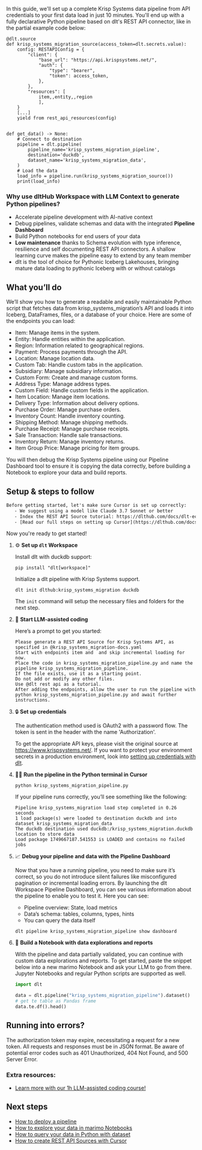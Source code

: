 In this guide, we'll set up a complete Krisp Systems data pipeline from API credentials to your first data load in just 10 minutes. You'll end up with a fully declarative Python pipeline based on dlt's REST API connector, like in the partial example code below:

```python-outcome
@dlt.source
def krisp_systems_migration_source(access_token=dlt.secrets.value):
    config: RESTAPIConfig = {
        "client": {
            "base_url": "https://api.krispsystems.net/",
            "auth": {
                "type": "bearer",
                "token": access_token,
            },
        },
        "resources": [
            item,,entity,,region
            ],
    }
    [...]
    yield from rest_api_resources(config)


def get_data() -> None:
    # Connect to destination
    pipeline = dlt.pipeline(
        pipeline_name='krisp_systems_migration_pipeline',
        destination='duckdb',
        dataset_name='krisp_systems_migration_data', 
    )
    # Load the data
    load_info = pipeline.run(krisp_systems_migration_source())
    print(load_info) 
```

### Why use dltHub Workspace with LLM Context to generate Python pipelines?

- Accelerate pipeline development with AI-native context
- Debug pipelines, validate schemas and data with the integrated **Pipeline Dashboard**
- Build Python notebooks for end users of your data
- **Low maintenance** thanks to Schema evolution with type inference, resilience and self documenting REST API connectors. A shallow learning curve makes the pipeline easy to extend by any team member
- dlt is the tool of choice for Pythonic Iceberg Lakehouses, bringing mature data loading to pythonic Iceberg with or without catalogs

## What you’ll do

We’ll show you how to generate a readable and easily maintainable Python script that fetches data from krisp_systems_migration’s API and loads it into Iceberg, DataFrames, files, or a database of your choice. Here are some of the endpoints you can load:

- Item: Manage items in the system.
- Entity: Handle entities within the application.
- Region: Information related to geographical regions.
- Payment: Process payments through the API.
- Location: Manage location data.
- Custom Tab: Handle custom tabs in the application.
- Subsidiary: Manage subsidiary information.
- Custom Form: Create and manage custom forms.
- Address Type: Manage address types.
- Custom Field: Handle custom fields in the application.
- Item Location: Manage item locations.
- Delivery Type: Information about delivery options.
- Purchase Order: Manage purchase orders.
- Inventory Count: Handle inventory counting.
- Shipping Method: Manage shipping methods.
- Purchase Receipt: Manage purchase receipts.
- Sale Transaction: Handle sale transactions.
- Inventory Return: Manage inventory returns.
- Item Group Price: Manage pricing for item groups.

You will then debug the Krisp Systems pipeline using our Pipeline Dashboard tool to ensure it is copying the data correctly, before building a Notebook to explore your data and build reports.

## Setup & steps to follow

```default
Before getting started, let's make sure Cursor is set up correctly:
   - We suggest using a model like Claude 3.7 Sonnet or better
   - Index the REST API Source tutorial: https://dlthub.com/docs/dlt-ecosystem/verified-sources/rest_api/ and add it to context as **@dlt rest api**
   - [Read our full steps on setting up Cursor](https://dlthub.com/docs/dlt-ecosystem/llm-tooling/cursor-restapi#23-configuring-cursor-with-documentation)
```

Now you're ready to get started!

1. ⚙️ **Set up `dlt` Workspace**
    
    Install dlt with duckdb support:
    ```shell
    pip install "dlt[workspace]"
    ```

    Initialize a dlt pipeline with Krisp Systems support.
    ```shell
    dlt init dlthub:krisp_systems_migration duckdb
    ```

    The `init` command will setup the necessary files and folders for the next step.
    
2. 🤠 **Start LLM-assisted coding**
    
    Here’s a prompt to get you started:
    
    ```prompt
    Please generate a REST API Source for Krisp Systems API, as specified in @krisp_systems_migration-docs.yaml 
    Start with endpoints item and  and skip incremental loading for now. 
    Place the code in krisp_systems_migration_pipeline.py and name the pipeline krisp_systems_migration_pipeline. 
    If the file exists, use it as a starting point. 
    Do not add or modify any other files. 
    Use @dlt rest api as a tutorial. 
    After adding the endpoints, allow the user to run the pipeline with python krisp_systems_migration_pipeline.py and await further instructions.
    ```

    
3. 🔒 **Set up credentials** 
    
    The authentication method used is OAuth2 with a password flow. The token is sent in the header with the name 'Authorization'.
    
    To get the appropriate API keys, please visit the original source at https://www.krispsystems.net/.
    If you want to protect your environment secrets in a production environment, look into [setting up credentials with dlt](https://dlthub.com/docs/walkthroughs/add_credentials).
    
4. 🏃‍♀️ **Run the pipeline in the Python terminal in Cursor**
    
    ```shell
    python krisp_systems_migration_pipeline.py
    ```
    
    If your pipeline runs correctly, you’ll see something like the following:
    
    ```shell
    Pipeline krisp_systems_migration load step completed in 0.26 seconds
    1 load package(s) were loaded to destination duckdb and into dataset krisp_systems_migration_data
    The duckdb destination used duckdb:/krisp_systems_migration.duckdb location to store data
    Load package 1749667187.541553 is LOADED and contains no failed jobs
    ```
    
5. 📈 **Debug your pipeline and data with the Pipeline Dashboard**

    Now that you have a running pipeline, you need to make sure it’s correct, so you do not introduce silent failures like misconfigured pagination or incremental loading errors. By launching the dlt Workspace Pipeline Dashboard, you can see various information about the pipeline to enable you to test it. Here you can see:
    - Pipeline overview: State, load metrics
    - Data’s schema: tables, columns, types, hints
    - You can query the data itself
    
    ```shell
    dlt pipeline krisp_systems_migration_pipeline show dashboard
    ```
    
6. 🐍 **Build a Notebook with data explorations and reports**

    With the pipeline and data partially validated, you can continue with custom data explorations and reports. To get started, paste the snippet below into a new marimo Notebook and ask your LLM to go from there. Jupyter Notebooks and regular Python scripts are supported as well.

    
    ```python
    import dlt

   data = dlt.pipeline("krisp_systems_migration_pipeline").dataset()
   # get te table as Pandas frame
   data.te.df().head()
    ```

## Running into errors?

The authorization token may expire, necessitating a request for a new token. All requests and responses must be in JSON format. Be aware of potential error codes such as 401 Unauthorized, 404 Not Found, and 500 Server Error.

### Extra resources:

- [Learn more with our 1h LLM-assisted coding course!](https://www.youtube.com/watch?v=GGid70rnJuM)

## Next steps

- [How to deploy a pipeline](https://dlthub.com/docs/walkthroughs/deploy-a-pipeline)
- [How to explore your data in marimo Notebooks](https://dlthub.com/docs/general-usage/dataset-access/marimo)
- [How to query your data in Python with dataset](https://dlthub.com/docs/general-usage/dataset-access/dataset)
- [How to create REST API Sources with Cursor](https://dlthub.com/docs/dlt-ecosystem/llm-tooling/cursor-restapi)

